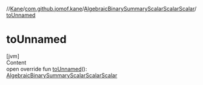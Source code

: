 //[Kane](../../index.md)/[com.github.jomof.kane](../index.md)/[AlgebraicBinarySummaryScalarScalarScalar](index.md)/[toUnnamed](to-unnamed.md)



# toUnnamed  
[jvm]  
Content  
open override fun [toUnnamed](to-unnamed.md)(): [AlgebraicBinarySummaryScalarScalarScalar](index.md)  



